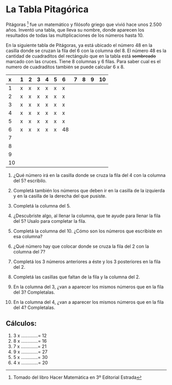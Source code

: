# La Tabla Pitagórica 

Pitágoras [^1] fue un matemático y filósofo griego que vivió hace unos 2.500 años. Inventó una tabla, que lleva su nombre, donde aparecen los resultados de todas las multiplicaciones de los números hasta 10.

En la siguiente tabla de Pitágoras, ya está ubicado el número 48 en la casilla donde se cruzan la fila del 6 con la columna del 8. El número 48 es la cantidad de cuadraditos del rectángulo que en la tabla está ~~sombreado~~ marcado con las cruces. Tiene 8 columnas y 6 filas. Para saber cual es el numero de cuadraditos también se puede calcular 6 x 8.

|x |1 |2 |3 |4 |5 |6 |7 |8 |9 |10 |
|:--|:--|:--|:--|:--|:--|:--|:--|:--|:--|:--|
|1|x|x|x|x|x|x| | | |  |
|2|x|x|x|x|x|x| | | |  |
|3|x|x|x|x|x|x| | | |  |
|4|x|x|x|x|x|x| | | |  |
|5|x|x|x|x|x|x| | | |  |
|6|x|x|x|x|x|48 | |  |||
|7| | | | | | | | | |  |
|8| | | | | | | | | |  |
|9| | | | | | | | | |  |
|10| | | | | | | | | |  |

1. ¿Qué número irá en la casilla donde se cruza la fila del 4 con la columna del 5? escribilo.

2. Completá también los números que deben ir en la casilla de la izquierda y en la casilla de la derecha del que pusiste.

3. Completá la columna del 5.

4. ¿Descubriste algo, al llenar la columna, que te ayude para llenar la fila del 5? Usalo para completar la fila.

5. Completá la columna del 10. ¿Cómo son los números que escribiste en esa columna?

6. ¿Qué número hay que colocar donde se cruza la fila del 2 con la columna del 7?

7. Completá los 3 números anteriores a éste y los 3  posteriores en la fila del 2.
8. Completá las casillas que faltan de la fila y la columna del 2.

9. En la columna del 3, ¿van a aparecer los mismos números que en la fila del 3? Completalas.

10. En la columna del 4, ¿van a aparecer los mismos números que en la fila del 4? Completalas.

## Cálculos:

1. 3 x …..........= 12
2. 8 x …..........= 16
3. 7 x …..........= 21
4. 9 x …..........= 27
5. 5 x …..........= 30
6. 4 x …..........= 20

[^1]: Tomado del libro Hacer Matemàtica en 3º Editorial Estrada
